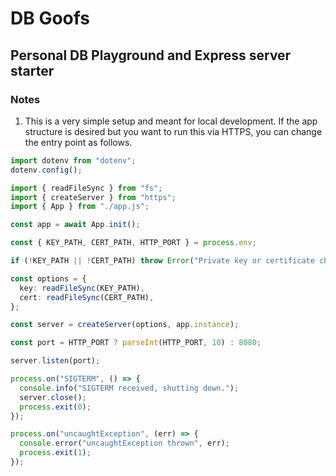 # DB Goofs

## Personal DB Playground and Express server starter

### Notes

1. This is a very simple setup and meant for local development. If the app structure is desired but you want to run this via HTTPS, you can change the entry point as follows.

```typescript
import dotenv from "dotenv";
dotenv.config();

import { readFileSync } from "fs";
import { createServer } from "https";
import { App } from "./app.js";

const app = await App.init();

const { KEY_PATH, CERT_PATH, HTTP_PORT } = process.env;

if (!KEY_PATH || !CERT_PATH) throw Error("Private key or certificate chain not set!");

const options = {
  key: readFileSync(KEY_PATH),
  cert: readFileSync(CERT_PATH),
};

const server = createServer(options, app.instance);

const port = HTTP_PORT ? parseInt(HTTP_PORT, 10) : 8080;

server.listen(port);

process.on("SIGTERM", () => {
  console.info("SIGTERM received, shutting down.");
  server.close();
  process.exit(0);
});

process.on("uncaughtException", (err) => {
  console.error("uncaughtException thrown", err);
  process.exit(1);
});
```
